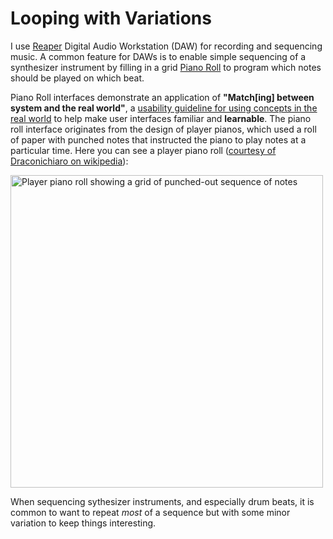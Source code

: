 # Looping with Variations

I use [Reaper](https://reaper.fm/) Digital Audio Workstation (DAW) for recording and sequencing music. A common feature for DAWs is to enable simple sequencing of a synthesizer instrument by filling in a grid [Piano Roll](https://en.wikipedia.org/wiki/Piano_roll) to program which notes should be played on which beat.

Piano Roll interfaces demonstrate an application of **"Match[ing] between system and the real world"**, a [usability guideline for using concepts in the real world](https://www.nngroup.com/articles/ten-usability-heuristics/) to help make user interfaces familiar and **learnable**. The piano roll interface originates from the design of player pianos, which used a roll of paper with punched notes that instructed the piano to play notes at a particular time. Here you can see a player piano roll ([courtesy of Draconichiaro on wikipedia](https://en.wikipedia.org/wiki/Player_piano)):

<img alt="Player piano roll showing a grid of punched-out sequence of notes" src="https://upload.wikimedia.org/wikipedia/commons/thumb/d/d2/PlayerPianoRoll.jpg/1920px-PlayerPianoRoll.jpg" style="width:500px;"/>

When sequencing sythesizer instruments, and especially drum beats, it is common to want to repeat *most* of a sequence but with some minor variation to keep things interesting.
